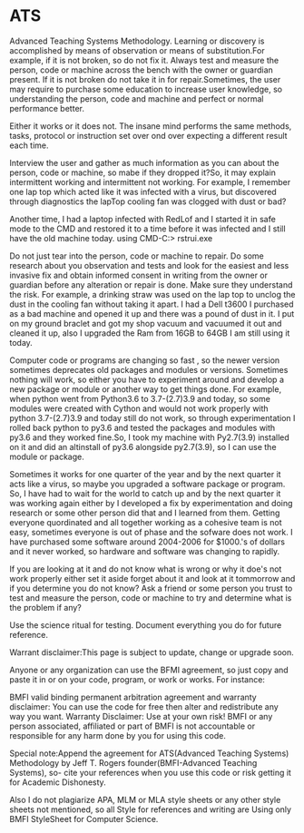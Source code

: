 # ATS
Advanced Teaching Systems Methodology.
Learning or discovery is accomplished by means of observation or means of substitution.For example, if it is not broken, so do not fix it.
Always test and measure the person, code or machine across the bench with the owner or guardian present. If it is not broken do not take it in for repair.Sometimes, the user may require to purchase some education to increase user knowledge, so understanding the person, code and machine and perfect or normal performance better.

Either it works or it does not. The insane mind performs the same methods, tasks, protocol or instruction set over ond over expecting a different result each time.

Interview the user and gather as much information as you can about the person, code or machine, so mabe if they dropped it?So, it may explain intermittent working and intermittent not working. For example, I remember one lap top which acted like it was infected with a virus, but discovered through diagnostics the lapTop cooling fan was clogged with dust or bad?

Another time, I had a laptop infected with RedLof and I started it in safe mode to the CMD and restored it to a time before it was infected and I still have the old machine today. using CMD-C:> rstrui.exe

Do not just tear into the person, code or machine to repair. Do some research about you observation and tests and look for the easiest and less invasive fix and obtain informed consent in writing from the owner or guardian before any alteration or repair is done. Make sure they understand the risk. For example, a drinking straw was used on the lap top to unclog the dust in the cooling fan without taking it apart.
I had a Dell t3600 I purchased as a bad machine and opened it up and there was a pound of dust in it. I put on my ground braclet and got my shop vacuum and vacuumed it out and cleaned it up, also I upgraded the Ram from 16GB to 64GB I am still using it today.

Computer code or programs are changing so fast , so the newer version sometimes deprecates old packages and modules or versions. Sometimes nothing will work, so either you have to experiment around and develop a new package or module or another way to get things done. For example, when python went from Python3.6 to 3.7-(2.7)3.9 and today, so some modules were created with Cython and would not work properly with python 3.7-(2.7)3.9 and today still do not work, so through experimentation I rolled back python to py3.6 and tested the packages and modules with py3.6 and they worked fine.So, I took my machine with Py2.7(3.9) installed on it and did an altinstall of py3.6 alongside py2.7(3.9), so I can use the module or package.

Sometimes it works for one quarter of the year and by the next quarter it acts like a virus, so maybe you upgraded a software package or program. So, I have had to wait for the world to catch up and by the next quarter it was working again either by I developed a fix by experimentation and doing research or some other person did that and I learned from them. Getting everyone quordinated and all together working as a cohesive team is not easy, sometimes everyone is out of phase and the sofware does not work. I have purchased some software around  2004-2006 for $1000.'s of dollars and it never worked, so hardware and software was changing to rapidly.

If you are looking at it and do not know what is wrong or why it doe's not work properly either set it aside forget about it and look at it tommorrow and if you determine you do not know? Ask a friend or some person you trust to test and measure the person, code or machine to try and
determine what is the problem if any?

Use the science ritual for testing.
Document everything you do for future reference.

Warrant disclaimer:This page is subject to update, change or upgrade soon.

Anyone or any organization can use the BFMI agreement, so just copy and paste it in or on your code, program, or work or works. For instance:

BMFI valid binding permanent arbitration agreement and warranty disclaimer: You can use the code for free then alter and redistribute any way you want. Warranty Disclaimer: Use at your own risk! BMFI or any person associated, affiliated or part of BMFI is not accountable or responsible for any harm done by you for using this code.

Special note:Append the agreement for ATS(Advanced Teaching Systems) Methodology by Jeff T. Rogers founder(BMFI-Advanced Teaching Systems), so- cite your references when you use this code or risk getting it for Academic Dishonesty.

Also I do not plagiarize APA, MLM or MLA style sheets or any other style sheets not mentioned, so all Style for references and writing are Using only BMFI StyleSheet for Computer Science.


